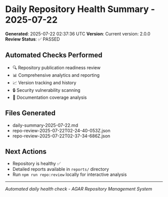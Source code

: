 # Daily Repository Health Summary - 2025-07-22

**Generated**: 2025-07-22 02:37:36 UTC
**Version**: Current version: 2.0.0
**Review Status**: ✅ PASSED

## Automated Checks Performed
- 🔍 Repository publication readiness review
- 📊 Comprehensive analytics and reporting
- 📈 Version tracking and history
- 🔒 Security vulnerability scanning
- 📖 Documentation coverage analysis

## Files Generated
- daily-summary-2025-07-22.md
- repo-review-2025-07-22T02-24-40-053Z.json
- repo-review-2025-07-22T02-37-34-686Z.json

## Next Actions
- Repository is healthy ✅
- Detailed reports available in `reports/` directory
- Run `npm run repo:review` locally for interactive analysis

---
*Automated daily health check - AGAR Repository Management System*
